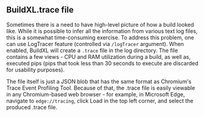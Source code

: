 ## BuildXL.trace file

Sometimes there is a need to have high-level picture of how a build looked like. While it is possible to infer all the information from various text log files, this is a somewhat time-consuming exercise. To address this problem, one can use LogTracer feature (controlled via `/logTracer` argument). When enabled, BuildXL will create a `.trace` file in the log directory. The file contains a few views - CPU and  RAM utilization during a build, as well as, executed pips (pips that took less than 30 seconds to execute are discarded for usability purposes).

The file itself is just a JSON blob that has the same format as Chromium's Trace Event Profiling Tool. Because of that, the .trace file is easily viewable in any Chromium-based web browser - for example, in Microsoft Edge, navigate to `edge://tracing`, click Load in the top left corner, and select the produced .trace file.